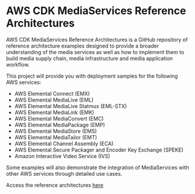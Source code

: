 # AWS CDK MediaServices Reference Architectures

AWS CDK MediaServices Reference Architectures is a GitHub repository of reference architecture examples designed to provide a broader understanding of the media services as well as how to implement them to build media supply chain, media infrastructure and media application workflow.

This project will provide you with deployment samples for the following AWS services:

- AWS Elemental Connect (EMX)
- AWS Elemental MediaLive (EML)
- AWS Elemental MediaLive Statmux (EML-STX)
- AWS Elemental MediaLink (EMK)
- AWS Elemental MediaConvert (EMC)
- AWS Elemental MediaPackage (EMP)
- AWS Elemental MediaStore (EMS)
- AWS Elemental MediaTailor (EMT)
- AWS Elemental Channel Assembly (ECA)
- AWS Elemental Secure Packager and Encoder Key Exchange (SPEKE)
- Amazon Interactive Video Service (IVS)

Some examples will also demonstrate the integration of MediaServices with other AWS services through detailed use cases.

Access the reference architectures [here](https://github.com/aws-samples/aws-cdk-mediaservices-refarch#refarch)